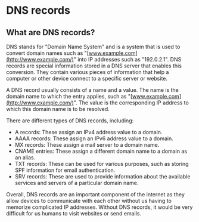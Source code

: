# DNS records

## What are DNS records?

DNS stands for "Domain Name System" and is a system that is used to convert domain names such as "[www.example.com](http://www.example.com/)" into IP addresses such as "192.0.2.1". DNS records are special information stored in a DNS server that enables this conversion. They contain various pieces of information that help a computer or other device connect to a specific server or website.

A DNS record usually consists of a name and a value. The name is the domain name to which the entry applies, such as "[www.example.com](http://www.example.com/)". The value is the corresponding IP address to which this domain name is to be resolved.

There are different types of DNS records, including:
* A records: These assign an IPv4 address value to a domain.
* AAAA records: These assign an IPv6 address value to a domain.
* MX records: These assign a mail server to a domain name.
* CNAME entries: These assign a different domain name to a domain as an alias.
* TXT records: These can be used for various purposes, such as storing SPF information for email authentication.
* SRV records: These are used to provide information about the available services and servers of a particular domain name.

Overall, DNS records are an important component of the internet as they allow devices to communicate with each other without us having to memorize complicated IP addresses. Without DNS records, it would be very difficult for us humans to visit websites or send emails.
